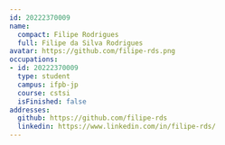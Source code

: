 ```yaml
---
id: 20222370009
name:
  compact: Filipe Rodrigues
  full: Filipe da Silva Rodrigues
avatar: https://github.com/filipe-rds.png
occupations:
- id: 20222370009
  type: student
  campus: ifpb-jp
  course: cstsi
  isFinished: false
addresses:
  github: https://github.com/filipe-rds
  linkedin: https://www.linkedin.com/in/filipe-rds/
---
```

